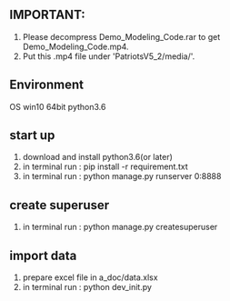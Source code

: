 ## IMPORTANT: 
1. Please decompress Demo_Modeling_Code.rar to get Demo_Modeling_Code.mp4.
2. Put this .mp4 file under 'PatriotsV5_2/media/'.

## Environment
OS win10 64bit
python3.6

## start up
1. download and install python3.6(or later)
2. in terminal run : pip install -r requirement.txt
3. in terminal run : python manage.py runserver 0:8888

## create superuser
1. in terminal run : python manage.py createsuperuser

## import data
1. prepare excel file in a_doc/data.xlsx
2. in terminal run : python dev_init.py
